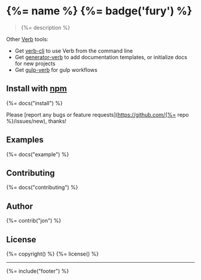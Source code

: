 # {%= name %} {%= badge('fury') %}

> {%= description %}

Other [Verb](https://github.com/assemble/verb) tools:

* Get [verb-cli](https://github.com/assemble/verb-cli) to use Verb from the command line
* Get [generator-verb](https://github.com/assemble/generator-verb) to add documentation templates, or initialize docs for new projects
* Get [gulp-verb](https://github.com/assemble/gulp-verb) for gulp workflows

## Install with [npm](npmjs.org)
{%= docs("install") %}

Please [report any bugs or feature requests](https://github.com/{%= repo %}/issues/new), thanks!

## Examples
{%= docs("example") %}

## Contributing
{%= docs("contributing") %}

## Author
{%= contrib("jon") %}

## License
{%= copyright() %}
{%= license() %}

***

{%= include("footer") %}